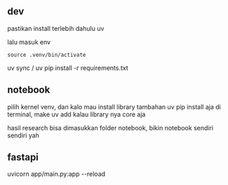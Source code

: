 ## dev
pastikan install terlebih dahulu uv

lalu masuk env

```
source .venv/bin/activate
```
uv sync / uv pip install -r requirements.txt

## notebook
pilih kernel venv, dan kalo mau install library tambahan uv pip install aja di terminal, make uv add kalau library nya core aja

hasil research bisa dimasukkan folder notebook, bikin notebook sendiri sendiri yah

## fastapi

uvicorn app/main.py:app --reload